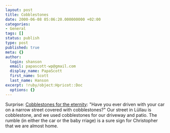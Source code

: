 ```yaml
---
layout: post
title: Cobblestones
date: 2000-06-08 05:06:20.000000000 +02:00
categories:
- General
tags: []
status: publish
type: post
published: true
meta: {}
author:
  login: shanson
  email: papascott-wp@gmail.com
  display_name: PapaScott
  first_name: Scott
  last_name: Hanson
excerpt: !ruby/object:Hpricot::Doc
  options: {}
---
```

<p>Surprise: <a href="http://surprise.editthispage.com/2000/06/06">Cobblestones for the eternity</a>:  "Have you ever driven with your car on a narrow street covered with cobblestones?" Our street in Lüllau is cobblestone, and we used cobblestones for our driveway and patio. The rumble (in either the car or the baby rriage) is a sure sign for Christopher that we are almost home.</p>

